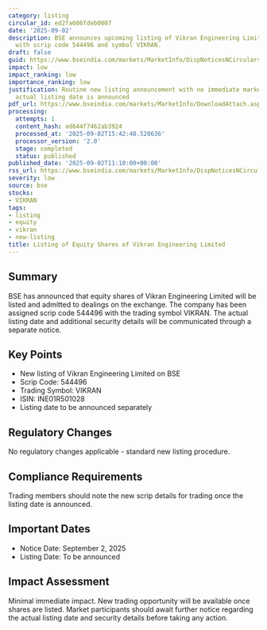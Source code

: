```yaml
---
category: listing
circular_id: ed2fa606fdeb0007
date: '2025-09-02'
description: BSE announces upcoming listing of Vikran Engineering Limited equity shares
  with scrip code 544496 and symbol VIKRAN.
draft: false
guid: https://www.bseindia.com/markets/MarketInfo/DispNoticesNCirculars.aspx?Noticeid={229E31B0-CD53-4E09-A6E9-2727A644A363}&noticeno=20250902-18&dt=09/02/2025&icount=18&totcount=57&flag=0
impact: low
impact_ranking: low
importance_ranking: low
justification: Routine new listing announcement with no immediate market impact until
  actual listing date is announced
pdf_url: https://www.bseindia.com/markets/MarketInfo/DownloadAttach.aspx?id=20250902-18&attachedId=
processing:
  attempts: 1
  content_hash: ad644f7462ab3924
  processed_at: '2025-09-02T15:42:40.520636'
  processor_version: '2.0'
  stage: completed
  status: published
published_date: '2025-09-02T11:10:00+00:00'
rss_url: https://www.bseindia.com/markets/MarketInfo/DispNoticesNCirculars.aspx?Noticeid={229E31B0-CD53-4E09-A6E9-2727A644A363}&noticeno=20250902-18&dt=09/02/2025&icount=18&totcount=57&flag=0
severity: low
source: bse
stocks:
- VIKRAN
tags:
- listing
- equity
- vikran
- new-listing
title: Listing of Equity Shares of Vikran Engineering Limited
---
```


## Summary

BSE has announced that equity shares of Vikran Engineering Limited will be listed and admitted to dealings on the exchange. The company has been assigned scrip code 544496 with the trading symbol VIKRAN. The actual listing date and additional security details will be communicated through a separate notice.

## Key Points

- New listing of Vikran Engineering Limited on BSE
- Scrip Code: 544496
- Trading Symbol: VIKRAN
- ISIN: INE01R501028
- Listing date to be announced separately

## Regulatory Changes

No regulatory changes applicable - standard new listing procedure.

## Compliance Requirements

Trading members should note the new scrip details for trading once the listing date is announced.

## Important Dates

- Notice Date: September 2, 2025
- Listing Date: To be announced

## Impact Assessment

Minimal immediate impact. New trading opportunity will be available once shares are listed. Market participants should await further notice regarding the actual listing date and security details before taking any action.